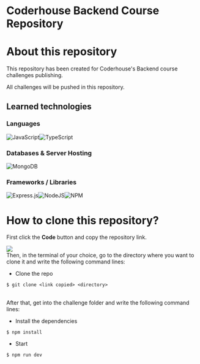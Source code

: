 # Coderhouse Backend Course Repository
# About this repository
This repository has been created for Coderhouse's Backend course challenges publishing.

All challenges will be pushed in this repository.
## Learned technologies

### Languages
![JavaScript](https://img.shields.io/badge/javascript-%23323330.svg?style=for-the-badge&logo=javascript&logoColor=%23F7DF1E)![TypeScript](https://img.shields.io/badge/typescript-%23007ACC.svg?style=for-the-badge&logo=typescript&logoColor=white)

### Databases & Server Hosting
![MongoDB](https://img.shields.io/badge/MongoDB-%234ea94b.svg?style=for-the-badge&logo=mongodb&logoColor=white)

### Frameworks / Libraries
![Express.js](https://img.shields.io/badge/express.js-%23404d59.svg?style=for-the-badge&logo=express&logoColor=%2361DAFB)![NodeJS](https://img.shields.io/badge/node.js-6DA55F?style=for-the-badge&logo=node.js&logoColor=white)![NPM](https://img.shields.io/badge/NPM-%23000000.svg?style=for-the-badge&logo=npm&logoColor=white)
# How to clone this repository?
First click the <b>Code</b> button and copy the repository link.

<img src="https://res.cloudinary.com/dveku4pvl/image/upload/v1675827991/WhatsApp_Image_2023-02-08_at_00.46.21_lm6hjs.jpg">

<br>
Then, in the terminal of your choice, go to the directory where you want to clone it and write the following command lines:

<br>

- Clone the repo
```
$ git clone <link copied> <directory>
```
<br>
After that, get into the challenge folder and write the following command lines:

<br>

- Install the dependencies
```
$ npm install
```

- Start
```
$ npm run dev
```
